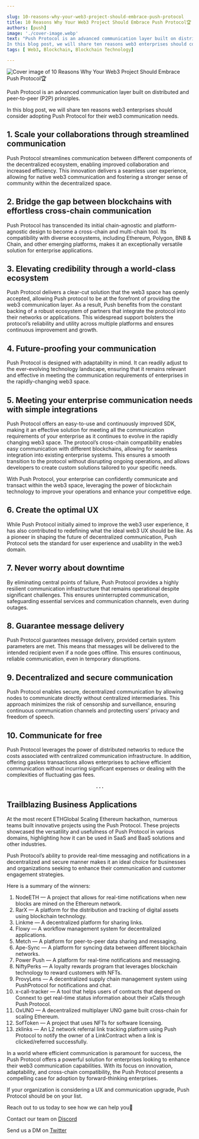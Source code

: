 ```yaml
---

slug: 10-reasons-why-your-web3-project-should-embrace-push-protocol
title: 10 Reasons Why Your Web3 Project Should Embrace Push Protocol🏆
authors: [push]
image: './cover-image.webp'
text: "Push Protocol is an advanced communication layer built on distributed and peer-to-peer (P2P) principles.
In this blog post, we will share ten reasons web3 enterprises should consider adopting Push Protocol for their web3 communication needs."
tags: [ Web3, Blockchain, Blockchain Technology]

---
```


![Cover image of 10 Reasons Why Your Web3 Project Should Embrace Push Protocol🏆](./cover-image.webp)

<!--truncate-->

Push Protocol is an advanced communication layer built on distributed and peer-to-peer (P2P) principles.

In this blog post, we will share ten reasons web3 enterprises should consider adopting Push Protocol for their web3 communication needs.

## 1. Scale your collaborations through streamlined communication

Push Protocol streamlines communication between different components of the decentralized ecosystem, enabling improved collaboration and increased efficiency. This innovation delivers a seamless user experience, allowing for native web3 communication and fostering a stronger sense of community within the decentralized space.

## 2. Bridge the gap between blockchains with effortless cross-chain communication

Push Protocol has transcended its initial chain-agnostic and platform-agnostic design to become a cross-chain and multi-chain tool. Its compatibility with diverse ecosystems, including Ethereum, Polygon, BNB & Chain, and other emerging platforms, makes it an exceptionally versatile solution for enterprise applications.

## 3. Elevating credibility through a world-class ecosystem

Push Protocol delivers a clear-cut solution that the web3 space has openly accepted, allowing Push protocol to be at the forefront of providing the web3 communication layer. As a result, Push benefits from the constant backing of a robust ecosystem of partners that integrate the protocol into their networks or applications. This widespread support bolsters the protocol’s reliability and utility across multiple platforms and ensures continuous improvement and growth.

## 4. Future-proofing your communication

Push Protocol is designed with adaptability in mind. It can readily adjust to the ever-evolving technology landscape, ensuring that it remains relevant and effective in meeting the communication requirements of enterprises in the rapidly-changing web3 space.

## 5. Meeting your enterprise communication needs with simple integrations

Push Protocol offers an easy-to-use and continuously improved SDK, making it an effective solution for meeting all the communication requirements of your enterprise as it continues to evolve in the rapidly changing web3 space. The protocol’s cross-chain compatibility enables easy communication with different blockchains, allowing for seamless integration into existing enterprise systems. This ensures a smooth transition to the protocol without disrupting ongoing operations, and allows developers to create custom solutions tailored to your specific needs.

With Push Protocol, your enterprise can confidently communicate and transact within the web3 space, leveraging the power of blockchain technology to improve your operations and enhance your competitive edge.

## 6. Create the optimal UX

While Push Protocol initially aimed to improve the web3 user experience, it has also contributed to redefining what the ideal web3 UX should be like. As a pioneer in shaping the future of decentralized communication, Push Protocol sets the standard for user experience and usability in the web3 domain.

## 7. Never worry about downtime

By eliminating central points of failure, Push Protocol provides a highly resilient communication infrastructure that remains operational despite significant challenges. This ensures uninterrupted communication, safeguarding essential services and communication channels, even during outages.

## 8. Guarantee message delivery

Push Protocol guarantees message delivery, provided certain system parameters are met. This means that messages will be delivered to the intended recipient even if a node goes offline. This ensures continuous, reliable communication, even in temporary disruptions.

## 9. Decentralized and secure communication

Push Protocol enables secure, decentralized communication by allowing nodes to communicate directly without centralized intermediaries. This approach minimizes the risk of censorship and surveillance, ensuring continuous communication channels and protecting users’ privacy and freedom of speech.

## 10. Communicate for free

Push Protocol leverages the power of distributed networks to reduce the costs associated with centralized communication infrastructure. In addition, offering gasless transactions allows enterprises to achieve efficient communication without incurring significant expenses or dealing with the complexities of fluctuating gas fees.

<center><b>.   .   .</b></center>

## Trailblazing Business Applications

At the most recent ETHGlobal Scaling Ethereum hackathon, numerous teams built innovative projects using the Push Protocol. These projects showcased the versatility and usefulness of Push Protocol in various domains, highlighting how it can be used in SaaS and BaaS solutions and other industries.

Push Protocol’s ability to provide real-time messaging and notifications in a decentralized and secure manner makes it an ideal choice for businesses and organizations seeking to enhance their communication and customer engagement strategies.

Here is a summary of the winners:

1. NodeETH — A project that allows for real-time notifications when new blocks are mined on the Ethereum network.
2. RarX — A platform for the distribution and tracking of digital assets using blockchain technology.
3. Linkme — A decentralized platform for sharing links.
4. Flowy — A workflow management system for decentralized applications.
5. Metch — A platform for peer-to-peer data sharing and messaging.
6. Ape-Sync — A platform for syncing data between different blockchain networks.
7. Power Push — A platform for real-time notifications and messaging.
8. NiftyPerks — A loyalty rewards program that leverages blockchain technology to reward customers with NFTs.
9. ProvyLens — A decentralized supply chain management system using PushProtocol for notifications and chat.
10. x-call-tracker — A tool that helps users of contracts that depend on Connext to get real-time status information about their xCalls through Push Protocol.
11. OxUNO — A decentralized multiplayer UNO game built cross-chain for scaling Ethereum.
12. SofToken — A project that uses NFTs for software licensing.
13. zklinks — An L2 network referral link tracking platform using Push Protocol to notify the owner of a LinkContract when a link is clicked/referred successfully.

In a world where efficient communication is paramount for success, the Push Protocol offers a powerful solution for enterprises looking to enhance their web3 communication capabilities. With its focus on innovation, adaptability, and cross-chain compatibility, the Push Protocol presents a compelling case for adoption by forward-thinking enterprises.

If your organization is considering a UX and communication upgrade, Push Protocol should be on your list.

Reach out to us today to see how we can help you👋

Contact our team on [Discord](https://discord.com/invite/pushchain)

Send us a DM on [Twitter](https://x.com/PushChain)
